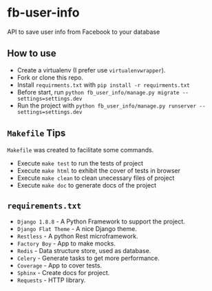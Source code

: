 # fb-user-info
API to save user info from Facebook to your database

## How to use
* Create a virtualenv (I prefer use ``virtualenvwrapper``).
* Fork or clone this repo.
* Install ``requirments.txt`` with ``pip install -r requirments.txt``
* Before start, run ``python fb_user_info/manage.py migrate --settings=settings.dev``
* Run the project with ``python fb_user_info/manage.py runserver --settings=settings.dev``

## ``Makefile`` Tips
``Makefile`` was created to facilitate some commands.
* Execute ``make test`` to run the tests of project
* Execute ``make html`` to exhibit the cover of tests in browser
* Execute ``make clean`` to clean unecessary files of project
* Execute ``make doc`` to generate docs of the project

## ``requirements.txt``
* ``Django 1.8.8`` - A Python Framework to support the project.
* ``Django Flat Theme`` - A nice Django theme.
* ``Restless`` - A python Rest microframework.
* ``Factory Boy`` - App to make mocks.
* ``Redis`` - Data structure store, used as database.
* ``Celery`` - Generate tasks to get more performance.
* ``Coverage`` - App to cover tests.
* ``Sphinx`` - Create docs for project.
* ``Requests`` - HTTP library.
